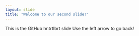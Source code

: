```yaml
---
layout: slide
title: "Welcome to our second slide!"
---
```

This is the GitHub hntrtlbrt slide
Use the left arrow to go back!
